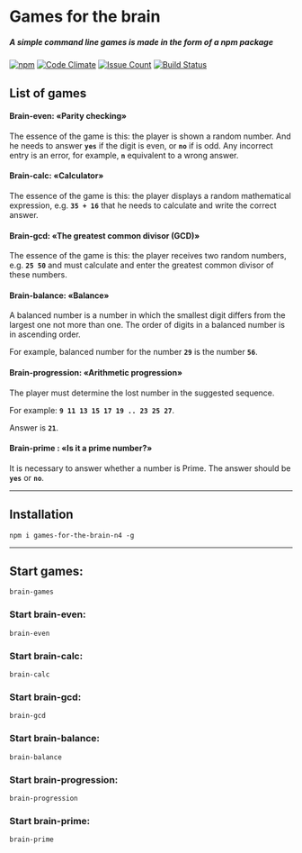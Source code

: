 # Games for the brain

##### A simple command line games is made in the form of a npm package
[![npm](https://img.shields.io/npm/v/games-for-the-brain-n4.svg)](https://www.npmjs.com/package/games-for-the-brain-n4) [![Code Climate](https://codeclimate.com/github/nik4un/games-for-the-brain-n4/badges/gpa.svg)](https://codeclimate.com/github/nik4un/games-for-the-brain-n4) [![Issue Count](https://codeclimate.com/github/nik4un/games-for-the-brain-n4/badges/issue_count.svg)](https://codeclimate.com/github/nik4un/games-for-the-brain-n4) [![Build Status](https://travis-ci.org/nik4un/games-for-the-brain-n4.svg?branch=master)](https://travis-ci.org/nik4un/games-for-the-brain-n4)
## List of games
#### Brain-even: «Parity checking»
The essence of the game is this: the player is shown a random number. And he needs to answer **``` yes ```** if the digit is even, or **``` no ```** if is odd.
Any incorrect entry is an error, for example, **``` n ```** equivalent to a wrong answer.
#### Brain-calc: «Calculator»
The essence of the game is this: the player displays a random mathematical expression, e.g. **``` 35 + 16 ```** that he needs to calculate and write the correct answer.
#### Brain-gcd: «The greatest common divisor (GCD)»
The essence of the game is this: the player receives two random numbers, e.g. **``` 25 50 ```** and must calculate and enter the greatest common divisor of these numbers.
#### Brain-balance: «Balance»
A balanced number is a number in which the smallest digit differs from the largest one not more than one. The order of digits in a balanced number is in ascending order.

For example, balanced number for the number **``` 29 ```** is the number **``` 56 ```**.
#### Brain-progression: «Arithmetic progression»
The player must determine the lost number in the suggested sequence.

For example: **```9 11 13 15 17 19 .. 23 25 27```**.

Answer is **```21```**.
#### Brain-prime : «Is it a prime number?»
It is necessary to answer whether a number is Prime. The answer should be **```yes```** or **```no```**.
***
## Installation
``` npm i games-for-the-brain-n4 -g ```
***
## Start games:
``` brain-games ```
### Start brain-even:
``` brain-even ```
### Start brain-calc:
``` brain-calc ```
### Start brain-gcd:
``` brain-gcd ```
### Start brain-balance:
``` brain-balance ```
### Start brain-progression:
``` brain-progression ```
### Start brain-prime:
``` brain-prime ```
